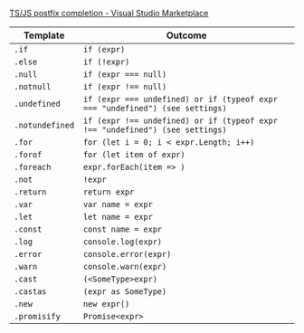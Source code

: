 

[TS/JS postfix completion - Visual Studio Marketplace](https://marketplace.visualstudio.com/items?itemName=ipatalas.vscode-postfix-ts)

| Template        | Outcome                                                                      |
| --------------- | ---------------------------------------------------------------------------- |
| `.if`           | `if (expr)`                                                                  |
| `.else`         | `if (!expr)`                                                                 |
| `.null`         | `if (expr === null)`                                                         |
| `.notnull`      | `if (expr !== null)`                                                         |
| `.undefined`    | `if (expr === undefined) or if (typeof expr === "undefined") (see settings)` |
| `.notundefined` | `if (expr !== undefined) or if (typeof expr !== "undefined") (see settings)` |
| `.for`          | `for (let i = 0; i < expr.Length; i++)`                                      |
| `.forof`        | `for (let item of expr)`                                                     |
| `.foreach`      | `expr.forEach(item => )`                                                     |
| `.not`          | `!expr`                                                                      |
| `.return`       | `return expr`                                                                |
| `.var`          | `var name = expr`                                                            |
| `.let`          | `let name = expr`                                                            |
| `.const`        | `const name = expr`                                                          |
| `.log`          | `console.log(expr)`                                                          |
| `.error`        | `console.error(expr)`                                                        |
| `.warn`         | `console.warn(expr)`                                                         |
| `.cast`         | `(<SomeType>expr)`                                                           |
| `.castas`       | `(expr as SomeType)`                                                         |
| `.new`          | `new expr()`                                                                 |
| `.promisify`    | `Promise<expr>`                                                              |
